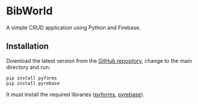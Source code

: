 BibWorld
========

A simple CRUD application using Python and Firebase.

Installation
------------
Download the latest version from the [GitHub repository](<https://github.com/JedersonLuz/BibWorld>), change to the main directory and run:
    
    pip install pyforms    
    pip install pyrebase

It must install the required libraries ([pyforms](<https://pyforms.readthedocs.io/en/v4/>), [pyrebase](<https://github.com/thisbejim/Pyrebase>)).
